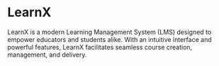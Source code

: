 # LearnX
LearnX is a modern Learning Management System (LMS) designed to empower educators and students alike. With an intuitive interface and powerful features, LearnX facilitates seamless course creation, management, and delivery.

